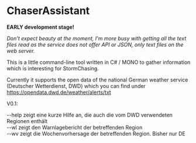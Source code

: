 <h1>ChaserAssistant</h1>

<b>EARLY development stage!</b>

<i>Don't expect beauty at the moment, I'm more busy with getting all the text files read as the service does not offer API or JSON, only text files on the web server.</i>

This is a little command-line tool written in C# / MONO to gather information which is interesting for StormChasing.

Currently it supports the open data of the national German weather service (Deutscher Wetterdienst, DWD) which you can find under https://opendata.dwd.de/weather/alerts/txt

V0.1:

--help            zeigt eine kurze Hilfe an, die auch die vom DWD verwendeten Regionen enthält<br>
--wl <region>     zeigt den Warnlagebericht der betreffenden Region<br>
--wv <region>     zeigt die Wochenvorhersage der betreffenden Region. Bisher nur DE
